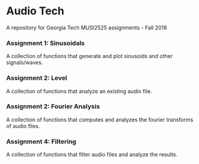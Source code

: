 # Audio Tech
A repository for Georgia Tech MUSI2525 assignments - Fall 2018

### Assignment 1: Sinusoidals
A collection of functions that generate and plot sinusoids and other signals/waves.

### Assignment 2: Level
A collection of functions that analyze an existing audio file.

### Assignment 2: Fourier Analysis
A collection of functions that computes and analyzes the fourier transforms of audio files.

### Assignment 4: Filtering
A collection of functions that filter audio files and analyze the results.
